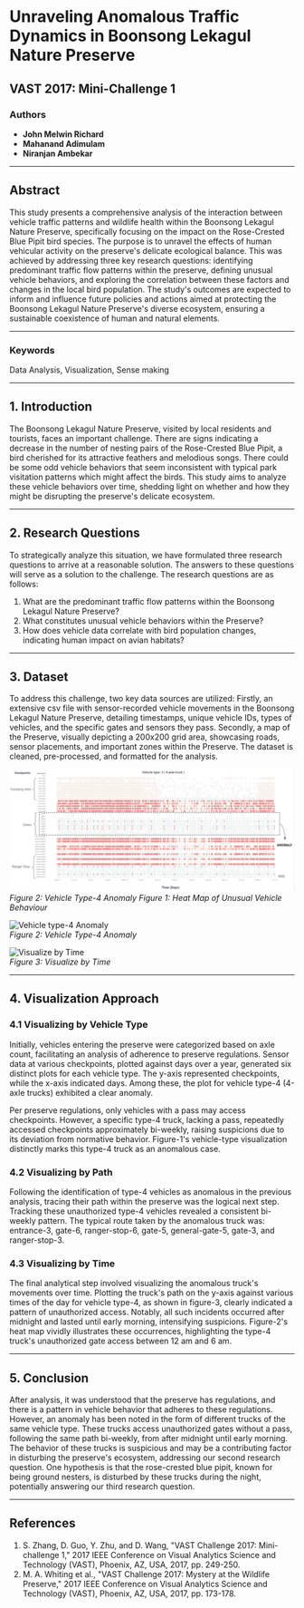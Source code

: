 # Unraveling Anomalous Traffic Dynamics in Boonsong Lekagul Nature Preserve
## VAST 2017: Mini-Challenge 1

### Authors
- **John Melwin Richard**  
- **Mahanand Adimulam**  
- **Niranjan Ambekar**  

---

## Abstract
This study presents a comprehensive analysis of the interaction between vehicle traffic patterns and wildlife health within the Boonsong Lekagul Nature Preserve, specifically focusing on the impact on the Rose-Crested Blue Pipit bird species. The purpose is to unravel the effects of human vehicular activity on the preserve's delicate ecological balance. This was achieved by addressing three key research questions: identifying predominant traffic flow patterns within the preserve, defining unusual vehicle behaviors, and exploring the correlation between these factors and changes in the local bird population. The study's outcomes are expected to inform and influence future policies and actions aimed at protecting the Boonsong Lekagul Nature Preserve's diverse ecosystem, ensuring a sustainable coexistence of human and natural elements.

---

### Keywords
Data Analysis, Visualization, Sense making

---

## 1. Introduction
The Boonsong Lekagul Nature Preserve, visited by local residents and tourists, faces an important challenge. There are signs indicating a decrease in the number of nesting pairs of the Rose-Crested Blue Pipit, a bird cherished for its attractive feathers and melodious songs. There could be some odd vehicle behaviors that seem inconsistent with typical park visitation patterns which might affect the birds. This study aims to analyze these vehicle behaviors over time, shedding light on whether and how they might be disrupting the preserve's delicate ecosystem.

---

## 2. Research Questions
To strategically analyze this situation, we have formulated three research questions to arrive at a reasonable solution. The answers to these questions will serve as a solution to the challenge. The research questions are as follows:
1. What are the predominant traffic flow patterns within the Boonsong Lekagul Nature Preserve?
2. What constitutes unusual vehicle behaviors within the Preserve?
3. How does vehicle data correlate with bird population changes, indicating human impact on avian habitats?

---

## 3. Dataset
To address this challenge, two key data sources are utilized: Firstly, an extensive csv file with sensor-recorded vehicle movements in the Boonsong Lekagul Nature Preserve, detailing timestamps, unique vehicle IDs, types of vehicles, and the specific gates and sensors they pass. Secondly, a map of the Preserve, visually depicting a 200x200 grid area, showcasing roads, sensor placements, and important zones within the Preserve. The dataset is cleaned, pre-processed, and formatted for the analysis.

![Vehicle Type-4 Anomaly](Vehicle-type-4%20Anomaly.png)
_Figure 2: Vehicle Type-4 Anomaly_
_Figure 1: Heat Map of Unusual Vehicle Behaviour_

![Vehicle type-4 Anomaly](path/to/your/image/Vehicle-type-4_Anomaly.png)  
_Figure 2: Vehicle Type-4 Anomaly_

![Visualize by Time](Visualize-by-time.png)  
_Figure 3: Visualize by Time_

---

## 4. Visualization Approach
### 4.1 Visualizing by Vehicle Type
Initially, vehicles entering the preserve were categorized based on axle count, facilitating an analysis of adherence to preserve regulations. Sensor data at various checkpoints, plotted against days over a year, generated six distinct plots for each vehicle type. The y-axis represented checkpoints, while the x-axis indicated days. Among these, the plot for vehicle type-4 (4-axle trucks) exhibited a clear anomaly.

Per preserve regulations, only vehicles with a pass may access checkpoints. However, a specific type-4 truck, lacking a pass, repeatedly accessed checkpoints approximately bi-weekly, raising suspicions due to its deviation from normative behavior. Figure-1's vehicle-type visualization distinctly marks this type-4 truck as an anomalous case.

### 4.2 Visualizing by Path
Following the identification of type-4 vehicles as anomalous in the previous analysis, tracing their path within the preserve was the logical next step. Tracking these unauthorized type-4 vehicles revealed a consistent bi-weekly pattern. The typical route taken by the anomalous truck was: entrance-3, gate-6, ranger-stop-6, gate-5, general-gate-5, gate-3, and ranger-stop-3.

### 4.3 Visualizing by Time
The final analytical step involved visualizing the anomalous truck's movements over time. Plotting the truck's path on the y-axis against various times of the day for vehicle type-4, as shown in figure-3, clearly indicated a pattern of unauthorized access. Notably, all such incidents occurred after midnight and lasted until early morning, intensifying suspicions. Figure-2's heat map vividly illustrates these occurrences, highlighting the type-4 truck's unauthorized gate access between 12 am and 6 am.

---

## 5. Conclusion
After analysis, it was understood that the preserve has regulations, and there is a pattern in vehicle behavior that adheres to these regulations. However, an anomaly has been noted in the form of different trucks of the same vehicle type. These trucks access unauthorized gates without a pass, following the same path bi-weekly, from after midnight until early morning. The behavior of these trucks is suspicious and may be a contributing factor in disturbing the preserve's ecosystem, addressing our second research question. One hypothesis is that the rose-crested blue pipit, known for being ground nesters, is disturbed by these trucks during the night, potentially answering our third research question.

---

## References
1. S. Zhang, D. Guo, Y. Zhu, and D. Wang, "VAST Challenge 2017: Mini-challenge 1," 2017 IEEE Conference on Visual Analytics Science and Technology (VAST), Phoenix, AZ, USA, 2017, pp. 249-250.
2. M. A. Whiting et al., "VAST Challenge 2017: Mystery at the Wildlife Preserve," 2017 IEEE Conference on Visual Analytics Science and Technology (VAST), Phoenix, AZ, USA, 2017, pp. 173-178.
